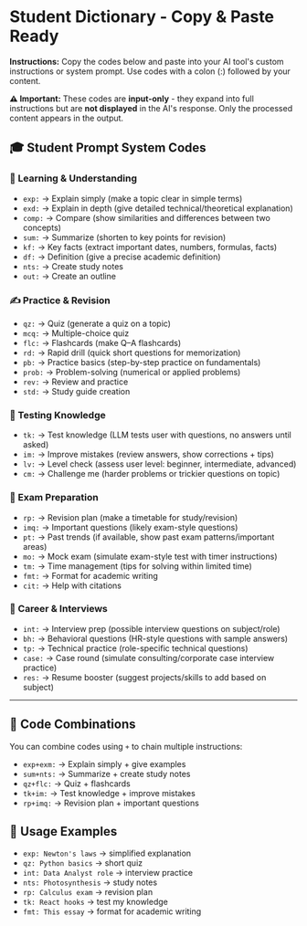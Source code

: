 # Student Dictionary - Copy & Paste Ready

**Instructions:** Copy the codes below and paste into your AI tool's custom instructions or system prompt. Use codes with a colon (:) followed by your content.

**⚠️ Important:** These codes are **input-only** - they expand into full instructions but are **not displayed** in the AI's response. Only the processed content appears in the output.

## 🎓 Student Prompt System Codes

### 📘 Learning & Understanding

* `exp:` → Explain simply (make a topic clear in simple terms)
* `exd:` → Explain in depth (give detailed technical/theoretical explanation)
* `comp:` → Compare (show similarities and differences between two concepts)
* `sum:` → Summarize (shorten to key points for revision)
* `kf:` → Key facts (extract important dates, numbers, formulas, facts)
* `df:` → Definition (give a precise academic definition)
* `nts:` → Create study notes
* `out:` → Create an outline

### ✍️ Practice & Revision

* `qz:` → Quiz (generate a quiz on a topic)
* `mcq:` → Multiple-choice quiz
* `flc:` → Flashcards (make Q–A flashcards)
* `rd:` → Rapid drill (quick short questions for memorization)
* `pb:` → Practice basics (step-by-step practice on fundamentals)
* `prob:` → Problem-solving (numerical or applied problems)
* `rev:` → Review and practice
* `std:` → Study guide creation

### 🧠 Testing Knowledge

* `tk:` → Test knowledge (LLM tests user with questions, no answers until asked)
* `im:` → Improve mistakes (review answers, show corrections + tips)
* `lv:` → Level check (assess user level: beginner, intermediate, advanced)
* `cm:` → Challenge me (harder problems or trickier questions on topic)

### 🎯 Exam Preparation

* `rp:` → Revision plan (make a timetable for study/revision)
* `imq:` → Important questions (likely exam-style questions)
* `pt:` → Past trends (if available, show past exam patterns/important areas)
* `mo:` → Mock exam (simulate exam-style test with timer instructions)
* `tm:` → Time management (tips for solving within limited time)
* `fmt:` → Format for academic writing
* `cit:` → Help with citations

### 💼 Career & Interviews

* `int:` → Interview prep (possible interview questions on subject/role)
* `bh:` → Behavioral questions (HR-style questions with sample answers)
* `tp:` → Technical practice (role-specific technical questions)
* `case:` → Case round (simulate consulting/corporate case interview practice)
* `res:` → Resume booster (suggest projects/skills to add based on subject)

---

## 🔗 **Code Combinations**

You can combine codes using `+` to chain multiple instructions:

* `exp+exm:` → Explain simply + give examples
* `sum+nts:` → Summarize + create study notes
* `qz+flc:` → Quiz + flashcards
* `tk+im:` → Test knowledge + improve mistakes
* `rp+imq:` → Revision plan + important questions

## 📝 **Usage Examples**

* `exp: Newton's laws` → simplified explanation
* `qz: Python basics` → short quiz
* `int: Data Analyst role` → interview practice
* `nts: Photosynthesis` → study notes
* `rp: Calculus exam` → revision plan
* `tk: React hooks` → test my knowledge
* `fmt: This essay` → format for academic writing

